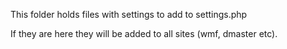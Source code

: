 This folder holds files with settings to add to settings.php

If they are here they will be added to all sites (wmf, dmaster etc).